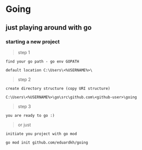 # Going
## just playing around with go
### starting a new project
> step 1

`find your go path - go env GOPATH`

```
default location C:\Users\<%USERNAME%>\
```

> step 2

`create directory structure (copy URI structure)`

```
C:\Users\<%USERNAME%>\go\src\github.com\<github-user>\going
```

> step 3

`you are ready to go :)`

> or just

`initiate you project with go mod`

```
go mod init github.com/eduardkh/going
```

